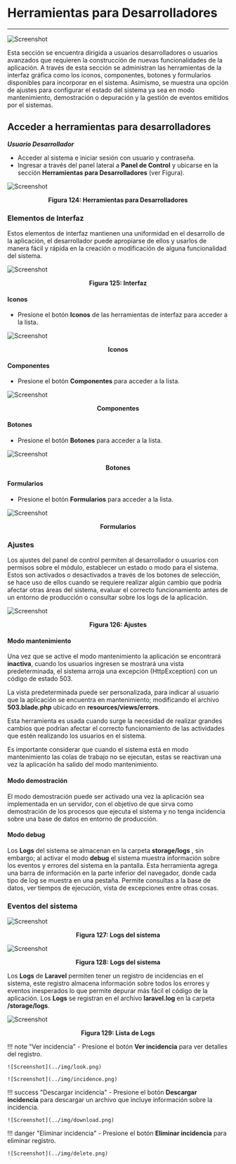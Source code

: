 # Herramientas para Desarrolladores
**********************************

![Screenshot](../img/logokavac.png#imagen)

Esta sección se encuentra dirigida a usuarios desarrolladores o usuarios avanzados que requieren la construcción de nuevas funcionalidades de la aplicación. A través de esta sección se administran las herramientas de la interfaz gráfica como los iconos, componentes, botones y formularios disponibles para incorporar en el sistema.  Asimismo, se muestra una opción de ajustes para configurar el estado del sistema ya sea en modo mantenimiento, demostración o depuración y la gestión de eventos emitidos por el sistemas. 

## Acceder a herramientas para desarrolladores 

***Usuario Desarrollador***


-   Acceder al sistema e iniciar sesión con usuario y contraseña.
-   Ingresar a través del panel lateral a **Panel de Control** y ubicarse en la sección **Herramientas para Desarrolladores** (ver Figura).

![Screenshot](../img/tools.png)<div style="text-align: center;font-weight: bold">Figura 124: Herramientas para Desarrolladores</div>


### Elementos de Interfaz

Estos elementos de interfaz mantienen una uniformidad en el desarrollo de la aplicación, el desarrollador puede apropiarse de ellos y usarlos de manera fácil y rápida en la creación o modificación de alguna funcionalidad del sistema. 

![Screenshot](../img/figure_29.png)<div style="text-align: center;font-weight: bold">Figura 125: Interfaz</div>

#### Iconos

-   Presione el botón **Iconos** de las herramientas de interfaz para acceder a la lista.

![Screenshot](../img/figure_29_1.png)<div style="text-align: center;font-weight: bold">Iconos</div>

#### Componentes

-   Presione el botón **Componentes** para acceder a la lista. 

![Screenshot](../img/figure_29_2.png)<div style="text-align: center;font-weight: bold">Componentes</div>

#### Botones

-   Presione el botón **Botones** para acceder a la lista. 

![Screenshot](../img/figure_29_3.png)<div style="text-align: center;font-weight: bold">Botones</div>

#### Formularios

-   Presione el botón **Formularios** para acceder a la lista. 

![Screenshot](../img/figure_29_4.png)<div style="text-align: center;font-weight: bold">Formularios</div>


### Ajustes

Los ajustes del panel de control permiten al desarrollador o usuarios con permisos sobre el módulo, establecer un estado o modo para el sistema.  Estos son activados o desactivados a través de los botones de selección, se hace uso de ellos cuando se requiere realizar algún cambio que podría afectar otras áreas del sistema, evaluar el correcto funcionamiento antes de un entorno de producción o consultar sobre los logs de la aplicación.         


![Screenshot](../img/figure_30.png)<div style="text-align: center;font-weight: bold">Figura 126: Ajustes</div>

#### Modo mantenimiento

Una vez que se active el modo mantenimiento la aplicación se encontrará **inactiva**, cuando los usuarios ingresen se mostrará una vista predeterminada, el sistema arroja una excepción (HttpException) con un código de estado 503.  

La vista predeterminada puede ser personalizada, para indicar al usuario que la aplicación se encuentra en mantenimiento; modificando el archivo **503.blade.php** ubicado en **resources/views/errors**.

Esta herramienta es usada cuando surge la necesidad de realizar grandes cambios que podrían afectar el correcto funcionamiento de las actividades que estén realizando los usuarios en el sistema.  

Es importante considerar que cuando el sistema está en modo mantenimiento las colas de trabajo no se ejecutan, estas se reactivan una vez la aplicación ha salido del modo mantenimiento. 

#### Modo demostración

El modo demostración puede ser activado una vez la aplicación sea implementada en un servidor, con el objetivo de que sirva como demostración de los procesos que ejecuta el sistema y no tenga incidencia sobre una base de datos en entorno de producción. 

#### Modo debug 

Los **Logs** del sistema se almacenan en la carpeta **storage/logs** , sin embargo; al activar el modo **debug** el sistema muestra información sobre los eventos y errores del sistema en la pantalla.  Esta herramienta agrega una barra de información en la parte inferior del navegador, donde cada tipo de log se muestra en una pestaña.
Permite consultas a la base de datos, ver tiempos de ejecución,  vista de excepciones entre otras cosas.

### Eventos del sistema 

![Screenshot](../img/figure_31_1.png)<div style="text-align: center;font-weight: bold">Figura 127: Logs del sistema</div>

![Screenshot](../img/figure_31.png)<div style="text-align: center;font-weight: bold">Figura 128: Logs del sistema</div>

Los **Logs** de **Laravel** permiten tener un registro de incidencias en el sistema, este registro almacena información sobre todos los errores y eventos inesperados lo que permite depurar más fácil el código de la aplicación.   Los **Logs** se registran en el archivo **laravel.log** en la carpeta **/storage/logs**.

![Screenshot](../img/figure_32.png)<div style="text-align: center;font-weight: bold">Figura 129: Lista de Logs</div>

!!! note "Ver incidencia" 
    -   Presione el botón **Ver incidencia** para ver detalles del registro.

    ![Screenshot](../img/look.png)

    ![Screenshot](../img/incidence.png)

!!! success "Descargar incidencia" 
    -   Presione el botón **Descargar incidencia** para descargar un archivo que incluye información sobre la incidencia.

    ![Screenshot](../img/download.png)

!!! danger "Eliminar incidencia" 
    -   Presione el botón **Eliminar incidencia** para eliminar registro.

    ![Screenshot](../img/delete.png)